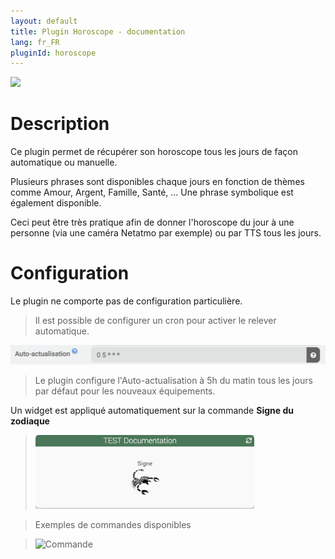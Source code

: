 ```yaml
---
layout: default
title: Plugin Horoscope - documentation
lang: fr_FR
pluginId: horoscope
---
```


<img src="{{site.baseurl}}/plugin-horoscope/{{site.img}}/horoscope_icon.png" class="pluginLogo" width="100" />

# Description

Ce plugin permet de récupérer son horoscope tous les jours de façon automatique ou manuelle.

Plusieurs phrases sont disponibles chaque jours en fonction de thèmes comme Amour, Argent, Famille, Santé, ...
Une phrase symbolique est également disponible.

Ceci peut être très pratique afin de donner l'horoscope du jour à une personne (via une caméra Netatmo par exemple) ou par TTS tous les jours.


# Configuration

Le plugin ne comporte pas de configuration particulière.

> Il est possible de configurer un cron pour activer le relever automatique.

<img src="../images/horoscope_actualisation.png" alt="Auto actualisation" width="900" />

> Le plugin configure l'Auto-actualisation à 5h du matin tous les jours par défaut pour les nouveaux équipements.

Un widget est appliqué automatiquement sur la commande **Signe du zodiaque**

> <img src="../images/horoscope_dashboard.png" alt="Dashboard" width="350" />

> Exemples de commandes disponibles

> ![Commande](../{{site.img}}/horoscope_commande.png)
